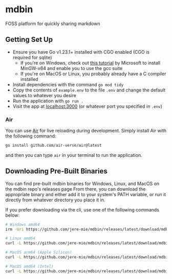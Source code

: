 # mdbin
FOSS platform for quickly sharing markdown

## Getting Set Up

- Ensure you have Go v1.23.1+ installed with CGO enabled (CGO is required for sqlite)
    - If you're on Windows, check out [this tutorial](https://code.visualstudio.com/docs/languages/cpp#_example-install-mingwx64-on-windows) by Microsoft to install MinGW-x64 and enable you to use the gcc suite
    - If you're on MacOS or Linux, you probably already have a C compiler installed
- Install dependencies with the command `go mod tidy`
- Copy the contents of `example.env` to the file `.env` and change the default values to whatever you desire
- Run the application with `go run .`
- Visit the app at [localhost:3000](http://localhost:3000) (or whatever port you specified in `.env`)

### Air

You can use [Air](https://github.com/air-verse/air) for live reloading during development. Simply install Air with the following command:

```sh
go install github.com/air-verse/air@latest
```

and then you can type `air` in your terminal to run the application.

## Downloading Pre-Built Binaries

You can find pre-built mdbin binaries for Windows, Linux, and MacOS on the mdbin repo's releases page From there, you can download the appropriate binary and either add it to your system's PATH variable, or run it directly from whatever directory you place it in.

If you prefer downloading via the cli, use one of the following commands below:

```sh
# Windows amd64
irm -Uri https://github.com/jere-mie/mdbin/releases/latest/download/mdbin_windows_amd64.exe -O mdbin.exe

# Linux amd64
curl -L https://github.com/jere-mie/mdbin/releases/latest/download/mdbin_linux_amd64 -o mdbin && chmod +x mdbin

# MacOS arm64 (Apple Silicon)
curl -L https://github.com/jere-mie/mdbin/releases/latest/download/mdbin_darwin_arm64 -o mdbin && chmod +x mdbin

# MacOS amd64 (Intel)
curl -L https://github.com/jere-mie/mdbin/releases/latest/download/mdbin_darwin_amd64 -o mdbin && chmod +x mdbin
```
